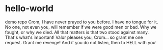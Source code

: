 # hello-world
demo repo
Crom, I have never prayed to you before. I have no tongue for it. No one, not even you, will remember if we were good men or bad. Why we fought, or why we died. All that matters is that two stood against many. That's what's important! Valor pleases you, Crom... so grant me one request. Grant me revenge! And if you do not listen, then to HELL with you! 
